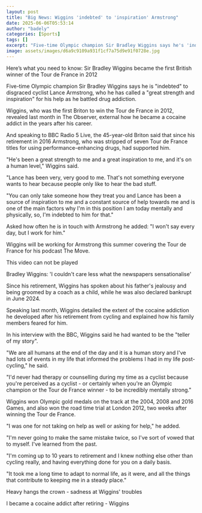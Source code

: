 ```yaml
---
layout: post
title: "Big News: Wiggins 'indebted' to 'inspiration' Armstrong"
date: 2025-06-06T05:53:14
author: "badely"
categories: [Sports]
tags: []
excerpt: "Five-time Olympic champion Sir Bradley Wiggins says he's 'indebted' to disgraced cyclist Lance Armstrong, saying that he has been a 'great strength an"
image: assets/images/d6a9c9109a931f1cf7a75d9e91f0728e.jpg
---
```


Here’s what you need to know: Sir Bradley Wiggins became the first British winner of the Tour de France in 2012

Five-time Olympic champion Sir Bradley Wiggins says he is "indebted" to disgraced cyclist Lance Armstrong, who he has called a "great strength and inspiration" for his help as he battled drug addiction.

Wiggins, who was the first Briton to win the Tour de France in 2012, revealed last month in The Observer, external how he became a cocaine addict in the years after his career.

And speaking to BBC Radio 5 Live, the 45-year-old Briton said that since his retirement in 2016 Armstrong, who was stripped of seven Tour de France titles for using performance-enhancing drugs, had supported him.

"He's been a great strength to me and a great inspiration to me, and it's on a human level," Wiggins said.

"Lance has been very, very good to me. That's not something everyone wants to hear because people only like to hear the bad stuff.

"You can only take someone how they treat you and Lance has been a source of inspiration to me and a constant source of help towards me and is one of the main factors why I'm in this position I am today mentally and physically, so, I'm indebted to him for that."

Asked how often he is in touch with Armstrong he added: "I won't say every day, but I work for him."

Wiggins will be working for Armstrong this summer covering the Tour de France for his podcast The Move.

This video can not be played

Bradley Wiggins: 'I couldn't care less what the newspapers sensationalise'

Since his retirement, Wiggins has spoken about his father's jealousy and being groomed by a coach as a child, while he was also declared bankrupt in June 2024.

Speaking last month, Wiggins detailed the extent of the cocaine addiction he developed after his retirement from cycling and explained how his family members feared for him.

In his interview with the BBC, Wiggins said he had wanted to be the "teller of my story".

"We are all humans at the end of the day and it is a human story and I've had lots of events in my life that informed the problems I had in my life post-cycling," he said.

"I'd never had therapy or counselling during my time as a cyclist because you're perceived as a cyclist - or certainly when you're an Olympic champion or the Tour de France winner - to be incredibly mentally strong."

Wiggins won Olympic gold medals on the track at the 2004, 2008 and 2016 Games, and also won the road time trial at London 2012, two weeks after winning the Tour de France.

"I was one for not taking on help as well or asking for help," he added.

"I'm never going to make the same mistake twice, so I've sort of vowed that to myself. I've learned from the past.

"I'm coming up to 10 years to retirement and I knew nothing else other than cycling really, and having everything done for you on a daily basis.

"It took me a long time to adapt to normal life, as it were, and all the things that contribute to keeping me in a steady place."

Heavy hangs the crown - sadness at Wiggins' troubles

I became a cocaine addict after retiring - Wiggins

